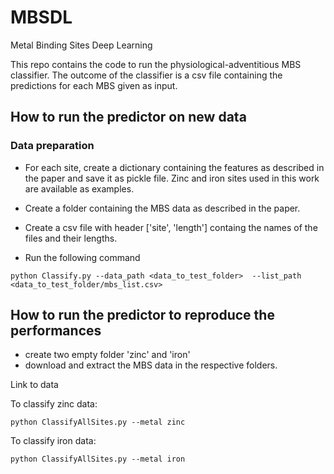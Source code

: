 # MBSDL
Metal Binding Sites Deep Learning

This repo contains the code to run the physiological-adventitious MBS classifier.
The outcome of the classifier is a csv file containing the predictions for each MBS given as input.



## How to run the predictor on new data


### Data preparation
- For each site, create a dictionary containing the features as described in the paper and save it as pickle file. 
Zinc and iron sites used in this work are available as examples.
 
- Create a folder containing the MBS data as described in the paper.

- Create a csv file with header \['site', 'length'\] containg the names of the files and their lengths.
- Run the following command
```
python Classify.py --data_path <data_to_test_folder>  --list_path <data_to_test_folder/mbs_list.csv>
```

  
## How to run the predictor to reproduce the performances
  
- create two empty folder 'zinc' and 'iron'
- download and extract the MBS data in the respective folders.

Link to data <url>

To classify zinc data:
```
python ClassifyAllSites.py --metal zinc
```
  
To classify iron data:  
```
python ClassifyAllSites.py --metal iron
```
